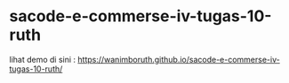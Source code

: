# sacode-e-commerse-iv-tugas-10-ruth

lihat demo di sini : https://wanimboruth.github.io/sacode-e-commerse-iv-tugas-10-ruth/
